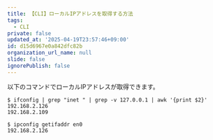 ```yaml
---
title: 【CLI】ローカルIPアドレスを取得する方法
tags:
  - CLI
private: false
updated_at: '2025-04-19T23:57:46+09:00'
id: d15d6967e0a842dfc82b
organization_url_name: null
slide: false
ignorePublish: false
---
```

以下のコマンドでローカルIPアドレスが取得できます。

```terminal
$ ifconfig | grep "inet " | grep -v 127.0.0.1 | awk '{print $2}'
192.168.2.126
192.168.2.109
```

```terminal
$ ipconfig getifaddr en0
192.168.2.126
```

